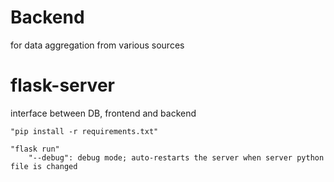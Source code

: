 # Backend
for data aggregation from various sources

# flask-server
interface between DB, frontend and backend

    "pip install -r requirements.txt"

    "flask run"
        "--debug": debug mode; auto-restarts the server when server python file is changed